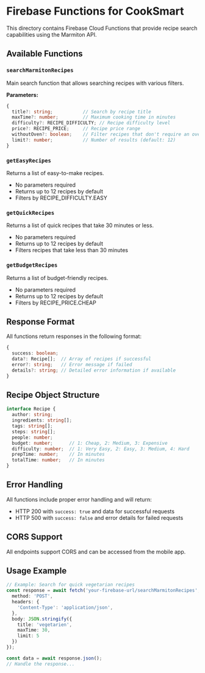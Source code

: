 # Firebase Functions for CookSmart

This directory contains Firebase Cloud Functions that provide recipe search capabilities using the Marmiton API.

## Available Functions

### `searchMarmitonRecipes`

Main search function that allows searching recipes with various filters.

**Parameters:**
```typescript
{
  title?: string;           // Search by recipe title
  maxTime?: number;         // Maximum cooking time in minutes
  difficulty?: RECIPE_DIFFICULTY; // Recipe difficulty level
  price?: RECIPE_PRICE;     // Recipe price range
  withoutOven?: boolean;    // Filter recipes that don't require an oven
  limit?: number;           // Number of results (default: 12)
}
```

### `getEasyRecipes`

Returns a list of easy-to-make recipes.

- No parameters required
- Returns up to 12 recipes by default
- Filters by RECIPE_DIFFICULTY.EASY

### `getQuickRecipes`

Returns a list of quick recipes that take 30 minutes or less.

- No parameters required
- Returns up to 12 recipes by default
- Filters recipes that take less than 30 minutes

### `getBudgetRecipes`

Returns a list of budget-friendly recipes.

- No parameters required
- Returns up to 12 recipes by default
- Filters by RECIPE_PRICE.CHEAP

## Response Format

All functions return responses in the following format:

```typescript
{
  success: boolean;
  data?: Recipe[];  // Array of recipes if successful
  error?: string;   // Error message if failed
  details?: string; // Detailed error information if available
}
```

## Recipe Object Structure

```typescript
interface Recipe {
  author: string;
  ingredients: string[];
  tags: string[];
  steps: string[];
  people: number;
  budget: number;      // 1: Cheap, 2: Medium, 3: Expensive
  difficulty: number;  // 1: Very Easy, 2: Easy, 3: Medium, 4: Hard
  prepTime: number;    // In minutes
  totalTime: number;   // In minutes
}
```

## Error Handling

All functions include proper error handling and will return:
- HTTP 200 with `success: true` and data for successful requests
- HTTP 500 with `success: false` and error details for failed requests

## CORS Support

All endpoints support CORS and can be accessed from the mobile app.

## Usage Example

```typescript
// Example: Search for quick vegetarian recipes
const response = await fetch('your-firebase-url/searchMarmitonRecipes', {
  method: 'POST',
  headers: {
    'Content-Type': 'application/json',
  },
  body: JSON.stringify({
    title: 'vegetarien',
    maxTime: 30,
    limit: 5
  })
});

const data = await response.json();
// Handle the response...

